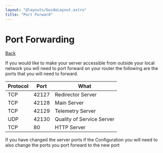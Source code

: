 ```yaml
---
layout: "@layouts/GuideLayout.astro"
title: "Port Forward"
---
```


# Port Forwarding

[Back](/guide/server)

If you would like to make your server accessible from outside your local network you will need to port forward on your router the following are the ports that you will need to forward.

| Protocol | Port  | What                      |
| -------- | ----- | ------------------------- |
| TCP      | 42127 | Redirector Server         |
| TCP      | 42128 | Main Server               |
| TCP      | 42129 | Telemetry Server          |
| UDP      | 42130 | Quality of Service Server |
| TCP      | 80    | HTTP Server               |

If you have changed the server ports if the Configuration you will need to also change the ports you port forward to the new port
